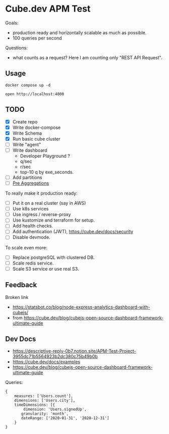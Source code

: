 # Cube.dev APM Test

Goals:

- production ready and horizontally scalable as much as possible.
- 100 queries per second

Questions:
- what counts as a request? Here I am counting only "REST API Request".

## Usage 

    docker compose up -d

    open http://localhost:4000 

## TODO

- [x] Create repo
- [x] Write docker-compose
- [x] Write Schema
- [x] Run basic cube cluster
- [ ] Write "agent"
- [ ] Write dashboard
    - Developer Playground ?
    - q/sec
    - r/sec
    - top-10 q by exe_seconds.
- [ ] Add partitions
- [ ] [Pre Aggregations](https://cube.dev/docs/schema/reference/pre-aggregations)

To really make it production ready:

- [ ] Put it on a real cluster (say in AWS)
- [ ] Use k8s services
- [ ] Use ingress / reverse-proxy
- [ ] Use kustomize and terraform for setup.
- [ ] Add health checks.
- [ ] Add authentication (JWT), https://cube.dev/docs/security
- [ ] Disable devmode.

To scale even more:

- [ ] Replace postgreSQL with clustered DB.
- [ ] Scale redis service.
- [ ] Scale S3 service or use real S3.

## Feedback

Broken link
- https://statsbot.co/blog/node-express-analytics-dashboard-with-cubejs/
- from https://cube.dev/blog/cubejs-open-source-dashboard-framework-ultimate-guide

## Dev Docs

- https://descriptive-reply-0b7.notion.site/APM-Test-Project-3955dc71b5564923b2dc380c75b49b0b
- https://cube.dev/docs/examples
- https://cube.dev/blog/cubejs-open-source-dashboard-framework-ultimate-guide

Queries:

    {
        measures: ['Users.count'],
        dimensions: ['Users.city'],
        timeDimensions: [{
            dimension: 'Users.signedUp',
           granularity: 'month',
           dateRange: ['2020-01-31', '2020-12-31']
        }
    }

